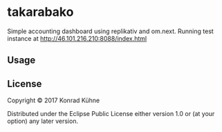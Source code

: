 # takarabako

Simple accounting dashboard using replikativ and om.next. Running test instance at http://46.101.216.210:8088/index.html

## Usage

## License

Copyright © 2017 Konrad Kühne

Distributed under the Eclipse Public License either version 1.0 or (at
your option) any later version.
